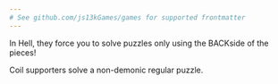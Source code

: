 ```yaml
---
# See github.com/js13kGames/games for supported frontmatter
---
```

In Hell, they force you to solve puzzles only using the BACKside of the pieces!

Coil supporters solve a non-demonic regular puzzle.